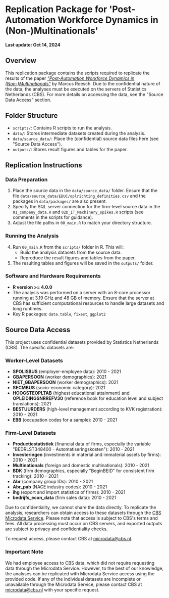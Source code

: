 # Replication Package for 'Post-Automation Workforce Dynamics in (Non-)Multinationals'

**Last update: Oct 14, 2024**

## Overview

This replication package contains the scripts required to replicate the results of the paper [*"Post-Automation Workforce Dynamics in (Non-)Multinationals"*](https://mrcsrsch.github.io/research/3_2024_automation/) by Marcus Roesch. Due to the confidential nature of the data, the analyses must be executed on the servers of Statistics Netherlands (CBS). For more details on accessing the data, see the "Source Data Access" section.

## Folder Structure

- `scripts/`: Contains R scripts to run the analysis.
- `data/`: Stores intermediate datasets created during the analysis.
- `data/source_data/`: Place the (confidential) source data files here (see "Source Data Access").
- `outputs/`: Stores result figures and tables for the paper.

## Replication Instructions

### Data Preparation
1. Place the source data in the `data/source_data/` folder. Ensure that the file `data/source_data/EDUC/oplrichting_definities.csv` and the packages in `data/packages/` are also present.
2. Specify the SQL server connection for the firm-level source data in the `01_company_data.R` and `02D_IT_Machinery_spikes.R` scripts (see comments in the scripts for guidance).
3. Adjust the file paths in `00_main.R` to match your directory structure.

### Running the Analysis
4. Run `00_main.R` from the `scripts/` folder in R. This will:
   - Build the analysis datasets from the source data.
   - Reproduce the result figures and tables from the paper.
5. The resulting tables and figures will be saved in the `outputs/` folder.

### Software and Hardware Requirements
- **R version >= 4.0.0**
- The analysis was performed on a server with an 8-core processor running at 3.19 GHz and 48 GB of memory. Ensure that the server at CBS has sufficient computational resources to handle large datasets and long runtimes.
- Key R packages: `data.table`, `fixest`, `ggplot2`

## Source Data Access

This project uses confidential datasets provided by Statistics Netherlands (CBS). The specific datasets are:

### Worker-Level Datasets
- **SPOLISBUS** (employer-employee data): 2010 - 2021
- **GBAPERSOON** (worker demographics): 2021
- **NIET_GBAPERSOON** (worker demographics): 2021
- **SECMBUS** (socio-economic category): 2021
- **HOOGSTEOPLTAB** (highest educational attainment) and **OPLEIDINGSNRREFV30** (reference book for education level and subject translations): 2021
- **BESTUURDERS** (high-level management according to KVK registration): 2010 - 2021
- **EBB** (occupation codes for a sample): 2010 - 2021

### Firm-Level Datasets
- **Productiestatistiek** (financial data of firms, especially the variable "BEDRLST348400 - Automatiseringskosten"): 2010 - 2021
- **Investeringen** (investments in material and immaterial assets by firms): 2010 - 2021
- **Multinationals** (foreign and domestic multinationals): 2010 - 2021
- **BDK** (firm demographics, especially "BeginBEID" for consistent firm tracking): 2010 - 2021
- **Abr** (company group IDs): 2010 - 2021
- **Abr_pab** (NACE industry codes): 2010 - 2021
- **ihg** (export and import statistics of firms): 2010 - 2021
- **bedrijfs_econ_data** (firm sales data): 2010 - 2021

Due to confidentiality, we cannot share the data directly. To replicate the analysis, researchers can obtain access to these datasets through the [CBS Microdata Service](https://www.cbs.nl/en-gb/our-services/customised-services-microdata/microdata-conducting-your-own-research). Please note that access is subject to CBS's terms and fees. All data processing must occur on CBS servers, and exported outputs are subject to privacy and confidentiality checks.

To request access, please contact CBS at [microdata@cbs.nl](mailto:microdata@cbs.nl).

### Important Note

We had employee access to CBS data, which did not require requesting data through the Microdata Service. However, to the best of our knowledge, the analyses can be replicated with Microdata Service access using the provided code. If any of the individual datasets are incomplete or unavailable through the Microdata Service, please contact CBS at [microdata@cbs.nl](mailto:microdata@cbs.nl) with your specific request.